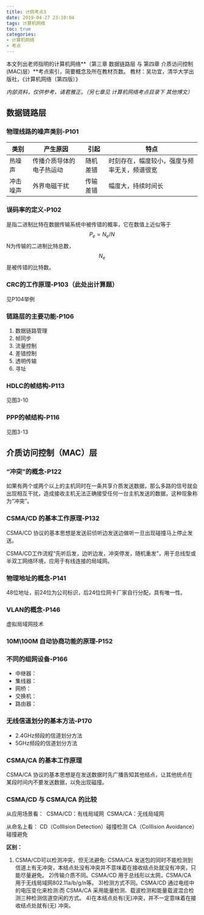 ```yaml
---
title: 计网考点3
date: 2019-04-27 23:10:04
tags: 计算机网络
toc: true
categories: 
- 计算机网络
- 考点
---
```


本文列出老师指明的计算机网络**（第三章 数据链路层 与 第四章 介质访问控制(MAC)层）**考点索引，简要概念及所在教材页数。
教材：吴功宜，清华大学出版社，《计算机网络（第四版）》

*内部资料，仅供参考，请君雅正。（另七章见 计算机网络考点目录下 其他博文）*<!--more-->

## 数据链路层

### 物理线路的噪声类别-P101

| 类别     | 产生原因                 | 引起     | 特点                                         |
| -------- | ------------------------ | -------- | -------------------------------------------- |
| 热噪声   | 传播介质导体的电子热运动 | 随机差错 | 时刻存在，幅度较小，强度与频率无关，频谱很宽 |
| 冲击噪声 | 外界电磁干扰             | 传输差错 | 幅度大，持续时间长                           |

### 误码率的定义-P102

是指二进制比特在数据传输系统中被传错的概率，它在数值上近似等于
$$
P_e = N_e / N
$$
N为传输的二进制比特总数，$$N_e$$是被传错的比特数。

### CRC的工作原理-P103（此处出计算题）

见P104举例

### 链路层的主要功能-P106

1. 数据链路管理
2. 帧同步
3. 流量控制
4. 差错控制
5. 透明传输
6. 寻址

### HDLC的帧结构-P113

见图3-10

### PPP的帧结构-P116

见图3-13



## 介质访问控制（MAC）层

### “冲突”的概念-P122

如果有两个或两个以上的主机同时在一条共享介质发送数据，那么多路的信号就会出现相互干扰，造成接收主机无法正确接受任何一台主机发送的数据，这种现象称为“冲突”。

### CSMA/CD 的基本工作原理-P132

CSMA/CD 协议的基本思想是发送前侦听边发送边做听一旦出现碰撞马上停止发送。

CSMA/CD工作流程“先听后发，边听边发，冲突停发，随机重发”，用于总线型或半双工网络环境，应用于有线连接的局域网。

### 物理地址的概念-P141

48位地址，前24位为公司标识，后24位位网卡厂家自行分配，具有唯一性。

### VLAN的概念-P146

虚拟局域网技术

### 10M\100M 自动协商功能的原理-P152

### 不同的组网设备-P166

- 中继器：
- 集线器：
- 网桥：
- 交换机：
- 路由器：

### 无线信道划分的基本方法-P170

- 2.4GHz频段的信道划分方法
- 5GHz频段的信道划分方法

### CSMA/CA 的基本工作原理

CSMA/CA 协议的基本思想是在发送数据时先广播告知其他结点，让其他统点在某段时间内不要发送数据，以免出现磁撞。

### CSMA/CD 与 CSMA/CA 的比较

从应用场景看：
​    CSMA/CD：有线局域网
​    CSMA/CA：无线局域网

从命名上看：
   CD（Colllision Detection）碰撞检测
   CA（Colllision Avoidance）碰撞避免

**区别：**

1) CSMA/CD可以检测冲突，但无法避免: CSMA/CA 发送包的同时不能检测到信道上有无冲突，本结点处没有冲突并不意味着在接收结点处就没有冲突，只能尽量避免。
2)传输介质不同。CSMA/CD 用于总线形以太网，CSMA/CA 用于无线局域网802.11a/b/g/n等。
3)检测方式不同。CSMA/CD 通过电缆中的电压变化来检测:而 CSMA/CA 采用能量检测、载波检测和能量载波混合检测三种检测信道空闲的方式。
4)在本结点处有(无)冲突，并不一定意味着在接收结点处就有(无) 冲突。